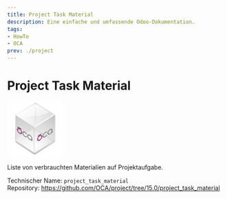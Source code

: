 ```yaml
---
title: Project Task Material
description: Eine einfache und umfassende Odoo-Dokumentation.
tags:
- HowTo
- OCA
prev: ./project
---
```

# Project Task Material
![icon_oca_app](attachments/icon_oca_app.png)

Liste von verbrauchten Materialien auf Projektaufgabe.

Technischer Name: `project_task_material`\
Repository: <https://github.com/OCA/project/tree/15.0/project_task_material>
